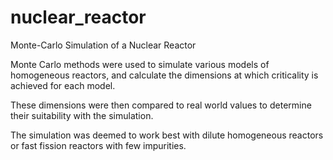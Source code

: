 # nuclear_reactor
Monte-Carlo Simulation of a Nuclear Reactor


Monte Carlo methods were used to simulate various models of homogeneous reactors, and calculate the dimensions at which criticality is achieved for each model. 

These dimensions were then compared to real world values to determine their suitability with the simulation. 

The simulation was deemed to work best with dilute homogeneous reactors or fast fission reactors with few impurities.
